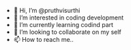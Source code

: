 - 👋 Hi, I’m @pruthvisurthi
- 👀 I’m interested in coding development
- 🌱 I’m currently learning codind part
- 💞️ I’m looking to collaborate on my self
- 📫 How to reach me..

<!---
pruthvisurthi/pruthvisurthi is a ✨ special ✨ repository because its `README.md` (this file) appears on your GitHub profile.
You can click the Preview link to take a look at your changes.
--->
